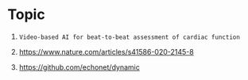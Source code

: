 # Topic

1. `Video-based AI for beat-to-beat assessment of cardiac function`

2. https://www.nature.com/articles/s41586-020-2145-8
3. https://github.com/echonet/dynamic